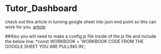 # Tutor_Dashboard

check out this article in turning google sheet into json end point so this can work for you.
[article](https://www.freecodecamp.org/news/cjn-google-sheets-as-json-endpoint/)

##Also you will need to make a config.js file inside of the js file and include the below line:
  *const WORKBOOK = 'WORKBOOK CODE FROM THE GOOGLE SHEET YOU ARE PULLING IN';

